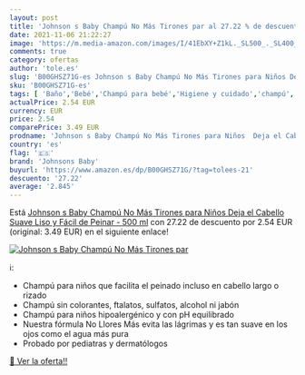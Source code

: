 ```yaml
---
layout: post
title: 'Johnson s Baby Champú No Más Tirones par al 27.22 % de descuento'
date: 2021-11-06 21:22:27
image: 'https://m.media-amazon.com/images/I/41EbXY+Z1kL._SL500_._SL400_.jpg'
comments: true
category: ofertas
author: 'tole.es'
slug: 'B00GHSZ71G-es Johnson s Baby Champú No Más Tirones para Niños Deja el...'
sku: 'B00GHSZ71G-es'
tags: [ 'Baño','Bebé','Champú para bebé','Higiene y cuidado','champú','johnsons baby', ]
actualPrice: 2.54 EUR
currency: EUR
price: 2.54
comparePrice: 3.49 EUR
prodname: 'Johnson s Baby Champú No Más Tirones para Niños  Deja el Cabello Suave  Liso y Fácil de Peinar - 500 ml'
country: 'es'
flag: '🇪🇸'
brand: 'Johnsons Baby'
buyurl: 'https://www.amazon.es/dp/B00GHSZ71G/?tag=tolees-21'
descuento: '27.22'
average: '2.845'
---
```


Está [Johnson s Baby Champú No Más Tirones para Niños  Deja el Cabello Suave  Liso y Fácil de Peinar - 500 ml](https://www.amazon.es/dp/B00GHSZ71G/?tag=tolees-21) con 27.22 de descuento por 2.54 EUR (original: 3.49 EUR) en el siguiente enlace!

[![Johnson s Baby Champú No Más Tirones par](https://m.media-amazon.com/images/I/41EbXY+Z1kL._SL500_._SL400_.jpg)](https://www.amazon.es/dp/B00GHSZ71G/?tag=tolees-21)

ℹ️:

- Champú para niños que facilita el peinado incluso en cabello largo o rizado
- Champú sin colorantes, ftalatos, sulfatos, alcohol ni jabón
- Champú para niños hipoalergénico y con pH equilibrado
- Nuestra fórmula No Llores Más evita las lágrimas y es tan suave en los ojos como el agua más pura
- Probado por pediatras y dermatólogos

[🛒 Ver la oferta!!](https://www.amazon.es/dp/B00GHSZ71G/?tag=tolees-21)
